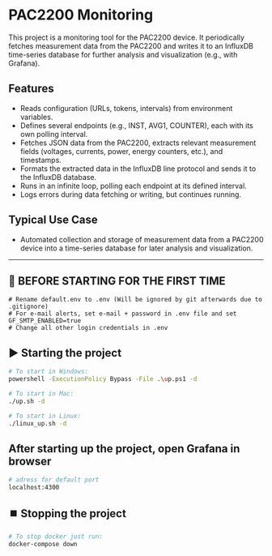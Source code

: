 # PAC2200 Monitoring

This project is a monitoring tool for the PAC2200 device. It periodically fetches measurement data from the PAC2200 and writes it to an InfluxDB time-series database for further analysis and visualization (e.g., with Grafana).

## Features

- Reads configuration (URLs, tokens, intervals) from environment variables.
- Defines several endpoints (e.g., INST, AVG1, COUNTER), each with its own polling interval.
- Fetches JSON data from the PAC2200, extracts relevant measurement fields (voltages, currents, power, energy counters, etc.), and timestamps.
- Formats the extracted data in the InfluxDB line protocol and sends it to the InfluxDB database.
- Runs in an infinite loop, polling each endpoint at its defined interval.
- Logs errors during data fetching or writing, but continues running.

## Typical Use Case

- Automated collection and storage of measurement data from a PAC2200 device into a time-series database for later analysis and visualization.

---

## 🚀 BEFORE STARTING FOR THE FIRST TIME

```
# Rename default.env to .env (Will be ignored by git afterwards due to .gitignore)
# For e-mail alerts, set e-mail + password in .env file and set GF_SMTP_ENABLED=true
# Change all other login credentials in .env
```

## ▶️ Starting the project

```bash
# To start in Windows:
powershell -ExecutionPolicy Bypass -File .\up.ps1 -d

# To start in Mac:
./up.sh -d

# To start in Linux:
./linux_up.sh -d
```

## After starting up the project, open Grafana in browser

```bash
# adress for default port
localhost:4300
```


## ⏹️ Stopping the project

```bash
# To stop docker just run:
docker-compose down
```
